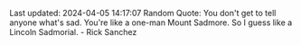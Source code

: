 Last updated: 2024-04-05 14:17:07
Random Quote: You don't get to tell anyone what's sad. You're like a one-man Mount Sadmore. So I guess like a Lincoln Sadmorial. - Rick Sanchez